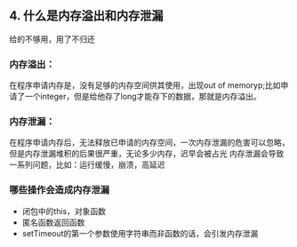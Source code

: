 ## 4. 什么是内存溢出和内存泄漏
给的不够用，用了不归还
### 内存溢出：
在程序申请内存是，没有足够的内存空间供其使用，出现out of memoryp;比如申请了一个integer，但是给他存了long才能存下的数据，那就是内存溢出。
### 内存泄漏：
在程序申请内存后，无法释放已申请的内存空间，一次内存泄漏的危害可以忽略，但是内存泄漏堆积的后果很严重，无论多少内存，迟早会被占光
内存泄漏会导致一系列问题，比如：运行缓慢，崩溃，高延迟
### 哪些操作会造成内存泄漏
- 闭包中的this，对象函数
- 匿名函数返回函数
- setTimeout的第一个参数使用字符串而非函数的话，会引发内存泄漏
